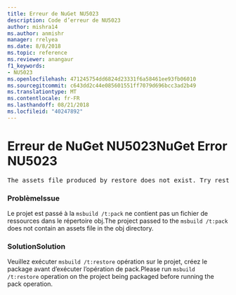 ```yaml
---
title: Erreur de NuGet NU5023
description: Code d’erreur de NU5023
author: mishra14
ms.author: anmishr
manager: rrelyea
ms.date: 8/8/2018
ms.topic: reference
ms.reviewer: anangaur
f1_keywords:
- NU5023
ms.openlocfilehash: 471245754dd6824d23331f6a58461ee93fb06010
ms.sourcegitcommit: c643dd2c44e085601551ff7079d696bcc3ad2b49
ms.translationtype: MT
ms.contentlocale: fr-FR
ms.lasthandoff: 08/21/2018
ms.locfileid: "40247892"
---
```

# <a name="nuget-error-nu5023"></a><span data-ttu-id="5dcbe-103">Erreur de NuGet NU5023</span><span class="sxs-lookup"><span data-stu-id="5dcbe-103">NuGet Error NU5023</span></span>
<pre>The assets file produced by restore does not exist. Try restoring the project again. The expected location of the assets file is F:\project\obj\project.assets.json.</pre>

### <a name="issue"></a><span data-ttu-id="5dcbe-104">Problème</span><span class="sxs-lookup"><span data-stu-id="5dcbe-104">Issue</span></span>

<span data-ttu-id="5dcbe-105">Le projet est passé à la `msbuild /t:pack` ne contient pas un fichier de ressources dans le répertoire obj.</span><span class="sxs-lookup"><span data-stu-id="5dcbe-105">The project passed to the `msbuild /t:pack` does not contain an assets file in the obj directory.</span></span>


### <a name="solution"></a><span data-ttu-id="5dcbe-106">Solution</span><span class="sxs-lookup"><span data-stu-id="5dcbe-106">Solution</span></span>

<span data-ttu-id="5dcbe-107">Veuillez exécuter `msbuild /t:restore` opération sur le projet, créez le package avant d’exécuter l’opération de pack.</span><span class="sxs-lookup"><span data-stu-id="5dcbe-107">Please run `msbuild /t:restore` operation on the project being packaged before running the pack operation.</span></span>

